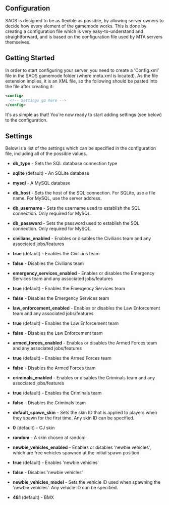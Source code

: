 Configuration
-----------------------
SAOS is designed to be as flexible as possible, by allowing server owners to decide how every element of the gamemode works. This is done by creating a configuration file which is very easy-to-understand and straightforward, and is based on the configuration file used by MTA servers themselves.

Getting Started
-----------------------
In order to start configuring your server, you need to create a 'Config.xml' file in the SAOS gamemode folder (where meta.xml is located). As the file extension implies, it is an XML file, so the following should be pasted into the file after creating it:
```xml
<config>
  <!-- Settings go here -->
</config>
```
It's as simple as that! You're now ready to start adding settings (see below) to the configuration.

Settings
-----------------------
Below is a list of the settings which can be specified in the configuration file, including all of the possible values.

* **db_type** - Sets the SQL database connection type
 * **sqlite** (default) - An SQLite database
 * **mysql** - A MySQL database

* **db_host** - Sets the host of the SQL connection. For SQLite, use a file name. For MySQL, use the server address.

* **db_username** - Sets the username used to establish the SQL connection. Only required for MySQL.

* **db_password** - Sets the password used to establish the SQL connection. Only required for MySQL.

* **civilians_enabled** - Enables or disables the Civilians team and any associated jobs/features
 * **true** (default) - Enables the Civilians team
 * **false** - Disables the Civilians team

* **emergency_services_enabled** - Enables or disables the Emergency Services team and any associated jobs/features
 * **true** (default) - Enables the Emergency Services team
 * **false** - Disables the Emergency Services team

* **law_enforcement_enabled** - Enables or disables the Law Enforcement team and any associated jobs/features
 * **true** (default) - Enables the Law Enforcement team
 * **false** - Disables the Law Enforcement team

* **armed_forces_enabled** - Enables or disables the Armed Forces team and any associated jobs/features
 * **true** (default) - Enables the Armed Forces team
 * **false** - Disables the Armed Forces team

* **criminals_enabled** - Enables or disables the Criminals team and any associated jobs/features
 * **true** (default) - Enables the Criminals team
 * **false** - Disables the Criminals team

* **default_spawn_skin** - Sets the skin ID that is applied to players when they spawn for the first time. Any skin ID can be specified.
 * **0** (default) - CJ skin
 * **random** - A skin chosen at random

* **newbie_vehicles_enabled** - Enables or disables 'newbie vehicles', which are free vehicles spawned at the initial spawn position
 * **true** (default) - Enables 'newbie vehicles'
 * **false** - Disables 'newbie vehicles'

* **newbie_vehicles_model** - Sets the vehicle ID used when spawning the 'newbie vehicles'. Any vehicle ID can be specified.
 * **481** (default) - BMX
